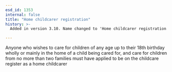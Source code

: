 ```yaml
---
esd_id: 1353
internal: false
title: "Home childcarer registration"
history: >-
  Added in version 3.10. Name changed to 'Home childcarer registration' in version 4.00.

---
```


Anyone who wishes to care for children of any age up to their 18th birthday wholly or mainly in the home of a child being cared for, and care for children from no more than two families must have applied to be on the childcare register as a home childcarer

